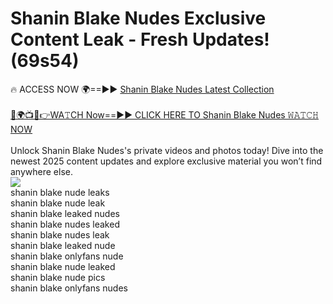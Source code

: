 # Shanin Blake Nudes Exclusive Content Leak - Fresh Updates! (69s54)

🔥 ACCESS NOW 🌍==►► <a href="https://tinyurl.com/2mz8nhtm" rel="nofollow">Shanin Blake Nudes Latest Collection</a>
<br><br>
[🔴🌍📺📱👉WA𝚃CH Now==►► CLICK HERE TO Shanin Blake Nudes 𝚆𝙰𝚃𝙲𝙷 NOW](https://tinyurl.com/2mz8nhtm)
<br><br>
Unlock Shanin Blake Nudes's private videos and photos today! Dive into the newest 2025 content updates and explore exclusive material you won’t find anywhere else.
<br>
<a href="https://tinyurl.com/2mz8nhtm" rel="nofollow" data-target="animated-image.originalLink"><img src="https://camo.githubusercontent.com/8a4f000d20f83aca3bf7ec5f350d767afa0574a8a352519fd8cfa583a6f93a33/68747470733a2f2f692e696d6775722e636f6d2f644a486b345a712e676966" data-canonical-src="https://i.imgur.com/dJHk4Zq.gif" style="max-width: 100%; display: inline-block;" data-target="animated-image.originalImage"></a>
<br>
shanin blake nude leaks<br>
shanin blake nude leak<br>
shanin blake leaked nudes<br>
shanin blake nudes leaked<br>
shanin blake nudes leak<br>
shanin blake leaked nude<br>
shanin blake onlyfans nude<br>
shanin blake nude leaked<br>
shanin blake nude pics<br>
shanin blake onlyfans nudes